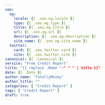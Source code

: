 ```yaml
---
seo:
  og:
    locale: {{ .seo.og.locale }}
    type: {{ .seo.og.type }}
    title: {{ .seo.og.title }}
    url: {{ .seo.og.url }}
    description: {{ .seo.og.description }}
    site_name: {{ .seo.og.site_name }}
  twitter:
    card: {{ .seo.twitter.card }}
    site: {{ .seo.twitter.site }}
canonical: {{ .Canonical }}
service: "Free Credit Report"
title: "{{ replace .Name "-" " " | title }}"
date: {{ .Date }}
author_name: "TotallyMoney"
author_title: ""
categories: [ "Credit Report" ]
tags: [ "Credit Report" ]
draft: true
---
```

